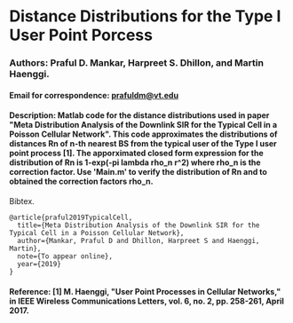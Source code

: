 # Distance Distributions for the Type I User Point Porcess
### Authors: Praful D. Mankar, Harpreet S. Dhillon, and Martin Haenggi.
#### Email for correspondence: prafuldm@vt.edu
#### Description: Matlab code for the distance distributions used in paper "Meta Distribution Analysis of the Downlink SIR for the Typical Cell in a Poisson Cellular Network".  This code approximates the distributions of distances Rn of n-th nearest BS from the typical user of the Type I user point process [1].  The apporximated closed form expression for the distribution of Rn is 1-exp(-pi lambda rho_n r^2) where rho_n is the correction factor. Use 'Main.m' to verify the distribution of Rn and to obtained the correction factors rho_n. 

Bibtex. 
```
@article{praful2019TypicalCell,
  title={Meta Distribution Analysis of the Downlink SIR for the Typical Cell in a Poisson Cellular Network},
  author={Mankar, Praful D and Dhillon, Harpreet S and Haenggi, Martin},
  note={To appear online},
  year={2019}
}
```
#### Reference: [1] M. Haenggi, "User Point Processes in Cellular Networks," in IEEE Wireless Communications Letters, vol. 6, no. 2, pp. 258-261, April 2017.
 
